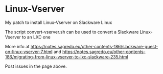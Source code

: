 # Linux-Vserver
My patch to install Linux-Vserver on Slackware Linux

The script convert-vserver.sh can be used to convert a Slackware Linux-Vserver to an LXC one

More info at https://notes.sagredo.eu/other-contents-186/slackware-guest-on-linux-vserver-7.html and https://notes.sagredo.eu/other-contents-186/migrating-from-linux-vserver-to-lxc-slackware-235.html

Post issues in the page above.
